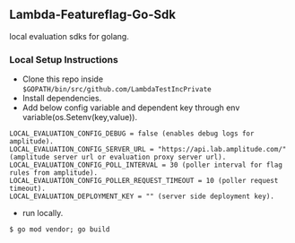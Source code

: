 ## Lambda-Featureflag-Go-Sdk

local evaluation sdks for golang.

### Local Setup Instructions
- Clone this repo inside `$GOPATH/bin/src/github.com/LambdaTestIncPrivate`
- Install dependencies. 
- Add below config variable and dependent key through env variable(os.Setenv(key,value)).
```
LOCAL_EVALUATION_CONFIG_DEBUG = false (enables debug logs for amplitude).
LOCAL_EVALUATION_CONFIG_SERVER_URL = "https://api.lab.amplitude.com/" (amplitude server url or evaluation proxy server url).
LOCAL_EVALUATION_CONFIG_POLL_INTERVAL = 30 (poller interval for flag rules from amplitude).
LOCAL_EVALUATION_CONFIG_POLLER_REQUEST_TIMEOUT = 10 (poller request timeout).
LOCAL_EVALUATION_DEPLOYMENT_KEY = "" (server side deployment key).
```
- run locally.
```
$ go mod vendor; go build
```